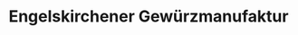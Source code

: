 ---
title: "Engelskirchener Gewürzmanufaktur"
url: /engelskirchen/engelskirchener-gewuerzmanufaktur/
shop: Gewürze
---